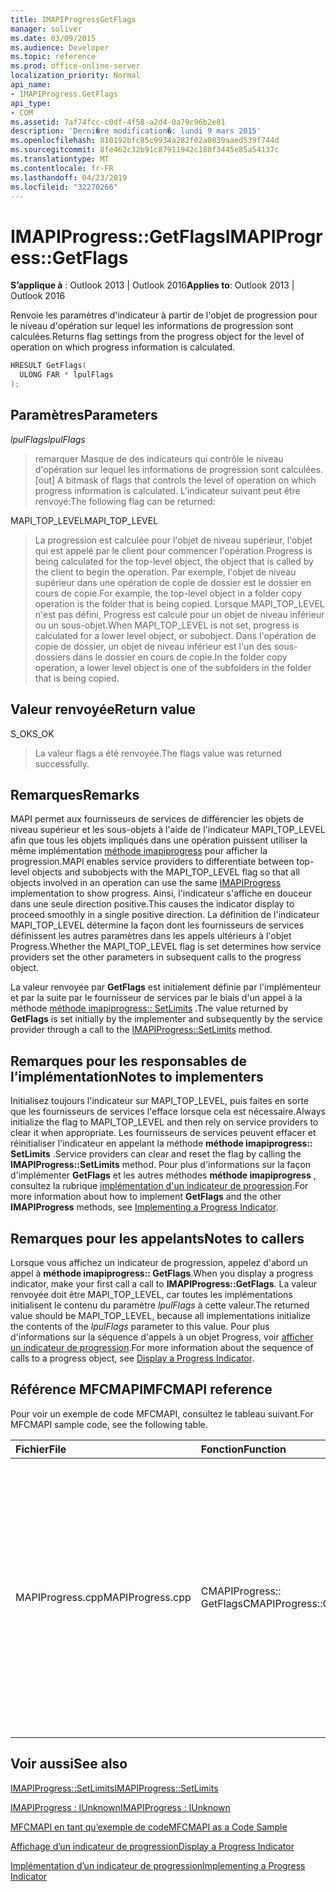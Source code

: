 ```yaml
---
title: IMAPIProgressGetFlags
manager: soliver
ms.date: 03/09/2015
ms.audience: Developer
ms.topic: reference
ms.prod: office-online-server
localization_priority: Normal
api_name:
- IMAPIProgress.GetFlags
api_type:
- COM
ms.assetid: 7af74fcc-c0df-4f58-a2d4-0a79c96b2e81
description: 'Derni�re modification�: lundi 9 mars 2015'
ms.openlocfilehash: 810192bfc85c9934a282f02a0839aaed539f744d
ms.sourcegitcommit: 8fe462c32b91c87911942c188f3445e85a54137c
ms.translationtype: MT
ms.contentlocale: fr-FR
ms.lasthandoff: 04/23/2019
ms.locfileid: "32270266"
---
```

# <a name="imapiprogressgetflags"></a><span data-ttu-id="1b7be-103">IMAPIProgress::GetFlags</span><span class="sxs-lookup"><span data-stu-id="1b7be-103">IMAPIProgress::GetFlags</span></span>

  
  
<span data-ttu-id="1b7be-104">**S’applique à** : Outlook 2013 | Outlook 2016</span><span class="sxs-lookup"><span data-stu-id="1b7be-104">**Applies to**: Outlook 2013 | Outlook 2016</span></span> 
  
<span data-ttu-id="1b7be-105">Renvoie les paramètres d'indicateur à partir de l'objet de progression pour le niveau d'opération sur lequel les informations de progression sont calculées.</span><span class="sxs-lookup"><span data-stu-id="1b7be-105">Returns flag settings from the progress object for the level of operation on which progress information is calculated.</span></span>
  
```cpp
HRESULT GetFlags(
  ULONG FAR * lpulFlags
);
```

## <a name="parameters"></a><span data-ttu-id="1b7be-106">Paramètres</span><span class="sxs-lookup"><span data-stu-id="1b7be-106">Parameters</span></span>

 <span data-ttu-id="1b7be-107">_lpulFlags_</span><span class="sxs-lookup"><span data-stu-id="1b7be-107">_lpulFlags_</span></span>
  
> <span data-ttu-id="1b7be-108">remarquer Masque de des indicateurs qui contrôle le niveau d'opération sur lequel les informations de progression sont calculées.</span><span class="sxs-lookup"><span data-stu-id="1b7be-108">[out] A bitmask of flags that controls the level of operation on which progress information is calculated.</span></span> <span data-ttu-id="1b7be-109">L'indicateur suivant peut être renvoyé:</span><span class="sxs-lookup"><span data-stu-id="1b7be-109">The following flag can be returned:</span></span>
    
<span data-ttu-id="1b7be-110">MAPI_TOP_LEVEL</span><span class="sxs-lookup"><span data-stu-id="1b7be-110">MAPI_TOP_LEVEL</span></span> 
  
> <span data-ttu-id="1b7be-111">La progression est calculée pour l'objet de niveau supérieur, l'objet qui est appelé par le client pour commencer l'opération.</span><span class="sxs-lookup"><span data-stu-id="1b7be-111">Progress is being calculated for the top-level object, the object that is called by the client to begin the operation.</span></span> <span data-ttu-id="1b7be-112">Par exemple, l'objet de niveau supérieur dans une opération de copie de dossier est le dossier en cours de copie.</span><span class="sxs-lookup"><span data-stu-id="1b7be-112">For example, the top-level object in a folder copy operation is the folder that is being copied.</span></span> <span data-ttu-id="1b7be-113">Lorsque MAPI_TOP_LEVEL n'est pas défini, Progress est calculé pour un objet de niveau inférieur ou un sous-objet.</span><span class="sxs-lookup"><span data-stu-id="1b7be-113">When MAPI_TOP_LEVEL is not set, progress is calculated for a lower level object, or subobject.</span></span> <span data-ttu-id="1b7be-114">Dans l'opération de copie de dossier, un objet de niveau inférieur est l'un des sous-dossiers dans le dossier en cours de copie.</span><span class="sxs-lookup"><span data-stu-id="1b7be-114">In the folder copy operation, a lower level object is one of the subfolders in the folder that is being copied.</span></span>
    
## <a name="return-value"></a><span data-ttu-id="1b7be-115">Valeur renvoyée</span><span class="sxs-lookup"><span data-stu-id="1b7be-115">Return value</span></span>

<span data-ttu-id="1b7be-116">S_OK</span><span class="sxs-lookup"><span data-stu-id="1b7be-116">S_OK</span></span> 
  
> <span data-ttu-id="1b7be-117">La valeur flags a été renvoyée.</span><span class="sxs-lookup"><span data-stu-id="1b7be-117">The flags value was returned successfully.</span></span>
    
## <a name="remarks"></a><span data-ttu-id="1b7be-118">Remarques</span><span class="sxs-lookup"><span data-stu-id="1b7be-118">Remarks</span></span>

<span data-ttu-id="1b7be-119">MAPI permet aux fournisseurs de services de différencier les objets de niveau supérieur et les sous-objets à l'aide de l'indicateur MAPI_TOP_LEVEL afin que tous les objets impliqués dans une opération puissent utiliser la même implémentation [méthode imapiprogress](imapiprogressiunknown.md) pour afficher la progression.</span><span class="sxs-lookup"><span data-stu-id="1b7be-119">MAPI enables service providers to differentiate between top-level objects and subobjects with the MAPI_TOP_LEVEL flag so that all objects involved in an operation can use the same [IMAPIProgress](imapiprogressiunknown.md) implementation to show progress.</span></span> <span data-ttu-id="1b7be-120">Ainsi, l'indicateur s'affiche en douceur dans une seule direction positive.</span><span class="sxs-lookup"><span data-stu-id="1b7be-120">This causes the indicator display to proceed smoothly in a single positive direction.</span></span> <span data-ttu-id="1b7be-121">La définition de l'indicateur MAPI_TOP_LEVEL détermine la façon dont les fournisseurs de services définissent les autres paramètres dans les appels ultérieurs à l'objet Progress.</span><span class="sxs-lookup"><span data-stu-id="1b7be-121">Whether the MAPI_TOP_LEVEL flag is set determines how service providers set the other parameters in subsequent calls to the progress object.</span></span> 
  
<span data-ttu-id="1b7be-122">La valeur renvoyée par **GetFlags** est initialement définie par l'implémenteur et par la suite par le fournisseur de services par le biais d'un appel à la méthode [méthode imapiprogress:: SetLimits](imapiprogress-setlimits.md) .</span><span class="sxs-lookup"><span data-stu-id="1b7be-122">The value returned by **GetFlags** is set initially by the implementer and subsequently by the service provider through a call to the [IMAPIProgress::SetLimits](imapiprogress-setlimits.md) method.</span></span> 
  
## <a name="notes-to-implementers"></a><span data-ttu-id="1b7be-123">Remarques pour les responsables de l’implémentation</span><span class="sxs-lookup"><span data-stu-id="1b7be-123">Notes to implementers</span></span>

<span data-ttu-id="1b7be-124">Initialisez toujours l'indicateur sur MAPI_TOP_LEVEL, puis faites en sorte que les fournisseurs de services l'efface lorsque cela est nécessaire.</span><span class="sxs-lookup"><span data-stu-id="1b7be-124">Always initialize the flag to MAPI_TOP_LEVEL and then rely on service providers to clear it when appropriate.</span></span> <span data-ttu-id="1b7be-125">Les fournisseurs de services peuvent effacer et réinitialiser l'indicateur en appelant la méthode **méthode imapiprogress:: SetLimits** .</span><span class="sxs-lookup"><span data-stu-id="1b7be-125">Service providers can clear and reset the flag by calling the **IMAPIProgress::SetLimits** method.</span></span> <span data-ttu-id="1b7be-126">Pour plus d'informations sur la façon d'implémenter **GetFlags** et les autres méthodes **méthode imapiprogress** , consultez la rubrique [implémentation d'un indicateur de progression](implementing-a-progress-indicator.md).</span><span class="sxs-lookup"><span data-stu-id="1b7be-126">For more information about how to implement **GetFlags** and the other **IMAPIProgress** methods, see [Implementing a Progress Indicator](implementing-a-progress-indicator.md).</span></span>
  
## <a name="notes-to-callers"></a><span data-ttu-id="1b7be-127">Remarques pour les appelants</span><span class="sxs-lookup"><span data-stu-id="1b7be-127">Notes to callers</span></span>

<span data-ttu-id="1b7be-128">Lorsque vous affichez un indicateur de progression, appelez d'abord un appel à **méthode imapiprogress:: GetFlags**.</span><span class="sxs-lookup"><span data-stu-id="1b7be-128">When you display a progress indicator, make your first call a call to **IMAPIProgress::GetFlags**.</span></span> <span data-ttu-id="1b7be-129">La valeur renvoyée doit être MAPI_TOP_LEVEL, car toutes les implémentations initialisent le contenu du paramètre _lpulFlags_ à cette valeur.</span><span class="sxs-lookup"><span data-stu-id="1b7be-129">The returned value should be MAPI_TOP_LEVEL, because all implementations initialize the contents of the  _lpulFlags_ parameter to this value.</span></span> <span data-ttu-id="1b7be-130">Pour plus d'informations sur la séquence d'appels à un objet Progress, voir [afficher un indicateur de progression](how-to-display-a-progress-indicator.md).</span><span class="sxs-lookup"><span data-stu-id="1b7be-130">For more information about the sequence of calls to a progress object, see [Display a Progress Indicator](how-to-display-a-progress-indicator.md).</span></span>
  
## <a name="mfcmapi-reference"></a><span data-ttu-id="1b7be-131">Référence MFCMAPI</span><span class="sxs-lookup"><span data-stu-id="1b7be-131">MFCMAPI reference</span></span>

<span data-ttu-id="1b7be-132">Pour voir un exemple de code MFCMAPI, consultez le tableau suivant.</span><span class="sxs-lookup"><span data-stu-id="1b7be-132">For MFCMAPI sample code, see the following table.</span></span>
  
|<span data-ttu-id="1b7be-133">**Fichier**</span><span class="sxs-lookup"><span data-stu-id="1b7be-133">**File**</span></span>|<span data-ttu-id="1b7be-134">**Fonction**</span><span class="sxs-lookup"><span data-stu-id="1b7be-134">**Function**</span></span>|<span data-ttu-id="1b7be-135">**Commentaire**</span><span class="sxs-lookup"><span data-stu-id="1b7be-135">**Comment**</span></span>|
|:-----|:-----|:-----|
|<span data-ttu-id="1b7be-136">MAPIProgress.cpp</span><span class="sxs-lookup"><span data-stu-id="1b7be-136">MAPIProgress.cpp</span></span>  <br/> |<span data-ttu-id="1b7be-137">CMAPIProgress:: GetFlags</span><span class="sxs-lookup"><span data-stu-id="1b7be-137">CMAPIProgress::GetFlags</span></span>  <br/> |<span data-ttu-id="1b7be-138">MFCMAPI utilise la méthode **méthode imapiprogress:: GetFlags** pour déterminer les indicateurs définis.</span><span class="sxs-lookup"><span data-stu-id="1b7be-138">MFCMAPI uses the **IMAPIProgress::GetFlags** method to determine which flags are set.</span></span> <span data-ttu-id="1b7be-139">Renvoie MAPI_TOP_LEVEL sauf si les indicateurs ont été définis à l'aide de la méthode **méthode imapiprogress:: SetLimits** .</span><span class="sxs-lookup"><span data-stu-id="1b7be-139">Returns MAPI_TOP_LEVEL unless flags have been set by using the **IMAPIProgress::SetLimits** method.</span></span>  <br/> |
   
## <a name="see-also"></a><span data-ttu-id="1b7be-140">Voir aussi</span><span class="sxs-lookup"><span data-stu-id="1b7be-140">See also</span></span>



[<span data-ttu-id="1b7be-141">IMAPIProgress::SetLimits</span><span class="sxs-lookup"><span data-stu-id="1b7be-141">IMAPIProgress::SetLimits</span></span>](imapiprogress-setlimits.md)
  
[<span data-ttu-id="1b7be-142">IMAPIProgress : IUnknown</span><span class="sxs-lookup"><span data-stu-id="1b7be-142">IMAPIProgress : IUnknown</span></span>](imapiprogressiunknown.md)


[<span data-ttu-id="1b7be-143">MFCMAPI en tant qu’exemple de code</span><span class="sxs-lookup"><span data-stu-id="1b7be-143">MFCMAPI as a Code Sample</span></span>](mfcmapi-as-a-code-sample.md)
  
[<span data-ttu-id="1b7be-144">Affichage d’un indicateur de progression</span><span class="sxs-lookup"><span data-stu-id="1b7be-144">Display a Progress Indicator</span></span>](how-to-display-a-progress-indicator.md)
  
[<span data-ttu-id="1b7be-145">Implémentation d’un indicateur de progression</span><span class="sxs-lookup"><span data-stu-id="1b7be-145">Implementing a Progress Indicator</span></span>](implementing-a-progress-indicator.md)


